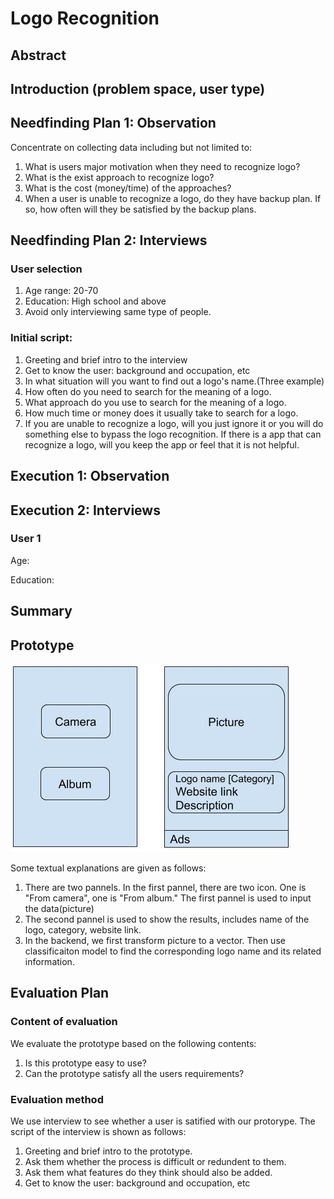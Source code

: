 # Logo Recognition


## Abstract


## Introduction (problem space, user type)


## Needfinding Plan 1: Observation

Concentrate on collecting data including but not limited to:

1. What is users major motivation when they need to recognize logo?
2. What is the exist approach to recognize logo?
3. What is the cost (money/time) of the approaches?
4. When a user is unable to recognize a logo, do they have backup plan. If so, how often will they be satisfied by the backup plans.




## Needfinding Plan 2: Interviews

### User selection
1. Age range: 20-70
2. Education: High school and above
3. Avoid only interviewing same type of people. 


### Initial script:
1. Greeting and brief intro to the interview
2. Get to know the user: background and occupation, etc
3. In what situation will you want to find out a logo's name.(Three example)
4. How often do you need to search for the meaning of a logo.
5. What approach do you use to search for the meaning of a logo.
6. How much time or money does it usually take to search for a logo.
7. If you are unable to recognize a logo, will you just ignore it or you will do something else to bypass the logo recognition. If there is a app that can recognize a logo, will you keep the app or feel that it is not helpful.





## Execution 1: Observation





## Execution 2: Interviews


### User 1
Age:

Education:



<!--
## Needfinding Plan 3: Experiment
-->


## Summary










## Prototype

![prototype](prototype.jpg) 


Some textual explanations are given as follows:

1. There are two pannels. In the first pannel, there are two icon. One is "From camera", one is "From album." The first pannel is used to input the data(picture)
2. The second pannel is used to show the results, includes name of the logo, category, website link. 
3. In the backend, we first transform picture to a vector. Then use classificaiton model to find the corresponding logo name and its related information.





## Evaluation Plan

### Content of evaluation
We evaluate the prototype based on the following contents:

1. Is this prototype easy to use?
2. Can the prototype satisfy all the users requirements?

### Evaluation method
We use interview to see whether a user is satified with our protorype. The script of the interview is shown as follows:

1. Greeting and brief intro to the prototype.
2. Ask them whether the process is difficult or redundent to them.
3. Ask them what features do they think should also be added.
4. Get to know the user: background and occupation, etc









